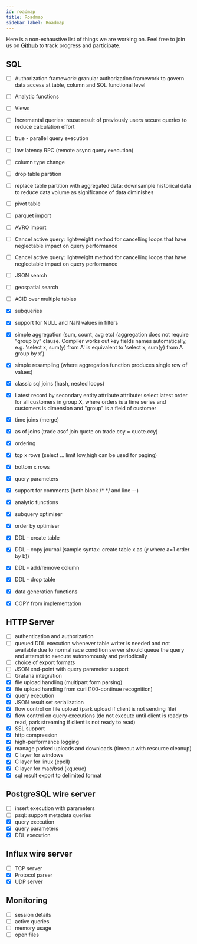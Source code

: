 ```yaml
---
id: roadmap
title: Roadmap
sidebar_label: Roadmap
---
```


Here is a non-exhaustive list of things we are working on. Feel free to join us on 
**[Github]('https://github.com/questdb/questdb')** to track progress and participate.

## SQL
- [ ] Authorization framework:
        granular authorization framework to govern data access at table, column and SQL functional level
- [ ] Analytic functions
- [ ] Views
- [ ] Incremental queries: reuse result of previously users secure queries to reduce calculation effort
- [ ] true - parallel query execution
- [ ] low latency RPC (remote async query execution)
- [ ] column type change
- [ ] drop table partition
- [ ] replace table partition with aggregated data: downsample historical data to reduce data volume as significance of data diminishes
- [ ] pivot table
- [ ] parquet import
- [ ] AVRO import
- [ ] Cancel active query: lightweight method for cancelling loops that have neglectable impact on query performance
- [ ] Cancel active query: lightweight method for cancelling loops that have neglectable impact on query performance
- [ ] JSON search
- [ ] geospatial search
- [ ] ACID over multiple tables 

- [x] subqueries
- [x] support for NULL and NaN values in filters
- [x] simple aggregation (sum, count, avg etc)
        (aggregation does not require "group by" clause. Compiler works out
        key fields names automatically, e.g. 'select x, sum(y) from A' is
        equivalent to 'select x, sum(y) from A group by x')
- [x] simple resampling (where aggregation function produces single row of values)
- [x] classic sql joins (hash, nested loops)
- [x] Latest record by secondary entity attribute attribute: select latest order for all customers in group X, where
    orders is a time series and customers is dimension and "group" is a field of customer
- [x] time joins (merge)
- [x] as of joins (trade asof join quote on trade.ccy = quote.ccy)
- [x] ordering
- [x] top x rows (select ... limit low,high can be used for paging)
- [x] bottom x rows
- [x] query parameters
- [x] support for comments (both block /* */ and line --)
- [x] analytic functions
- [x] subquery optimiser
- [x] order by optimiser
- [x] DDL - create table
- [x] DDL - copy journal (sample syntax: create table x as (y where a=1 order by b))
- [x] DDL - add/remove column
- [x] DDL - drop table
- [x] data generation functions
- [x] COPY from implementation


## HTTP Server
- [ ] authentication and authorization
- [ ] queued DDL execution
        whenever table writer is needed and not available due to normal race condition server should
        queue the query and attempt to execute autonomously and periodically
- [ ] choice of export formats
- [ ] JSON end-point with query parameter support
- [ ] Grafana integration
- [x] file upload handling (multipart form parsing)
- [x] file upload handling from curl (100-continue recognition)
- [x] query execution
- [x] JSON result set serialization
- [x] flow control on file upload (park upload if client is not sending file)
- [x] flow control on query executions (do not execute until client is ready to read, park streaming if client is not ready to read)
- [x] SSL support
- [x] http compression
- [x] high-performance logging
- [x] manage parked uploads and downloads (timeout with resource cleanup)
- [x] C layer for windows
- [x] C layer for linux (epoll)
- [x] C layer for mac/bsd (kqueue)
- [x] sql result export to delimited format

## PostgreSQL wire server
- [ ] insert execution with parameters 
- [ ] psql: support metadata queries 
- [x] query execution
- [x] query parameters
- [x] DDL execution

## Influx wire server
- [ ] TCP server
- [x] Protocol parser
- [x] UDP server

## Monitoring
- [ ] session details
- [ ] active queries
- [ ] memory usage
- [ ] open files
